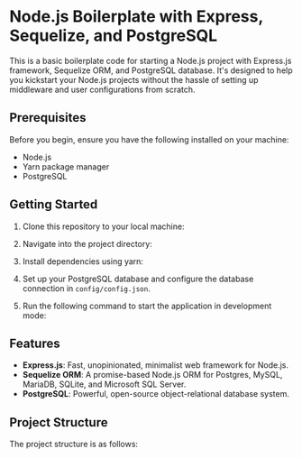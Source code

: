 # Node.js Boilerplate with Express, Sequelize, and PostgreSQL

This is a basic boilerplate code for starting a Node.js project with Express.js framework, Sequelize ORM, and PostgreSQL database. It's designed to help you kickstart your Node.js projects without the hassle of setting up middleware and user configurations from scratch.

## Prerequisites

Before you begin, ensure you have the following installed on your machine:

- Node.js
- Yarn package manager
- PostgreSQL

## Getting Started

1. Clone this repository to your local machine:

2. Navigate into the project directory:

3. Install dependencies using yarn:

4. Set up your PostgreSQL database and configure the database connection in `config/config.json`.

5. Run the following command to start the application in development mode:


## Features

- **Express.js**: Fast, unopinionated, minimalist web framework for Node.js.
- **Sequelize ORM**: A promise-based Node.js ORM for Postgres, MySQL, MariaDB, SQLite, and Microsoft SQL Server.
- **PostgreSQL**: Powerful, open-source object-relational database system.

## Project Structure

The project structure is as follows:

